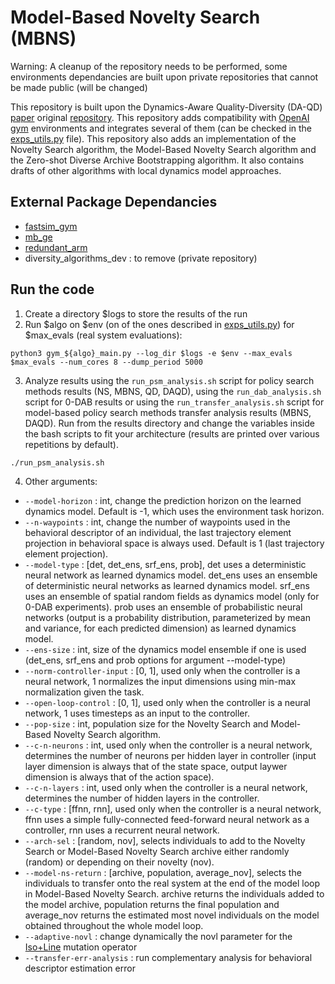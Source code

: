# Model-Based Novelty Search (MBNS)

Warning: A cleanup of the repository needs to be performed, some environments dependancies are built upon private repositories that cannot be made public (will be changed)

This repository is built upon the Dynamics-Aware Quality-Diversity (DA-QD) [paper](https://arxiv.org/abs/2109.08522) original [repository](https://github.com/adaptive-intelligent-robotics/Dynamics-Aware_Quality-Diversity).
This repository adds compatibility with [OpenAI gym](https://github.com/openai/gym) environments and integrates several of them (can be checked in the [exps_utils.py](https://github.com/elias-hanna/mbns/blob/master/exps_utils.py) file).
This repository also adds an implementation of the Novelty Search algorithm, the Model-Based Novelty Search algorithm and the Zero-shot Diverse Archive Bootstrapping algorithm. It also contains drafts of other algorithms with local dynamics model approaches. 

## External Package Dependancies

- [fastsim_gym](https://github.com/elias-hanna/fastsim_gym)
- [mb_ge](https://github.com/elias-hanna/mb_ge)
- [redundant_arm](https://github.com/elias-hanna/redundant_arm) 
- diversity_algorithms_dev : to remove (private repository)

## Run the code

1. Create a directory $logs to store the results of the run
2. Run $algo on $env (on of the ones described in [exps_utils.py](https://github.com/elias-hanna/mbns/blob/master/exps_utils.py)) for $max_evals (real system evaluations):
  ```
  python3 gym_${algo}_main.py --log_dir $logs -e $env --max_evals $max_evals --num_cores 8 --dump_period 5000
  ```
3. Analyze results using the ```run_psm_analysis.sh``` script for policy search methods results (NS, MBNS, QD, DAQD), using the ```run_dab_analysis.sh``` script for 0-DAB results or using the ```run_transfer_analysis.sh``` script for model-based policy search methods transfer analysis results (MBNS, DAQD). Run from the results directory and change the variables inside the bash scripts to fit your architecture (results are printed over various repetitions by default).
  ```
  ./run_psm_analysis.sh
  ```
4. Other arguments:
- ```--model-horizon``` : int, change the prediction horizon on the learned dynamics model. Default is -1, which uses the environment task horizon.
- ```--n-waypoints``` : int, change the number of waypoints used in the behavioral descriptor of an individual, the last trajectory element projection in behavioral space is always used. Default is 1 (last trajectory element projection).
- ```--model-type``` : [det, det_ens, srf_ens, prob], det uses a deterministic neural network as learned dynamics model. det_ens uses an ensemble of deterministic neural networks as learned dynamics model. srf_ens uses an ensemble of spatial random fields as dynamics model (only for 0-DAB experiments). prob uses an ensemble of probabilistic neural networks (output is a probability distribution, parameterized by mean and variance, for each predicted dimension) as learned dynamics model.
- ```--ens-size``` : int, size of the dynamics model ensemble if one is used (det_ens, srf_ens and prob options for argument --model-type)
- ```--norm-controller-input``` : [0, 1], used only when the controller is a neural network, 1 normalizes the input dimensions using min-max normalization given the task. 
- ```--open-loop-control``` : [0, 1], used only when the controller is a neural network, 1 uses timesteps as an input to the controller.
- ```--pop-size``` : int, population size for the Novelty Search and Model-Based Novelty Search algorithm.
- ```--c-n-neurons``` : int, used only when the controller is a neural network, determines the number of neurons per hidden layer in controller (input layer dimension is always that of the state space, output laywer dimension is always that of the action space).
- ```--c-n-layers``` : int, used only when the controller is a neural network, determines the number of hidden layers in the controller.
- ```--c-type``` : [ffnn, rnn], used only when the controller is a neural network, ffnn uses a simple fully-connected feed-forward neural network as a controller, rnn uses a recurrent neural network.
- ```--arch-sel``` : [random, nov], selects individuals to add to the Novelty Search or Model-Based Novelty Search archive either randomly (random) or depending on their novelty (nov). 
- ```--model-ns-return``` : [archive, population, average_nov], selects the individuals to transfer onto the real system at the end of the model loop in Model-Based Novelty Search. archive returns the individuals added to the model archive, population returns the final population and average_nov returns the estimated most novel individuals on the model obtained throughout the whole model loop. 
- ```--adaptive-novl``` : change dynamically the novl parameter for the [Iso+Line](https://arxiv.org/pdf/1804.03906) mutation operator
- ```--transfer-err-analysis``` : run complementary analysis for behavioral descriptor estimation error
